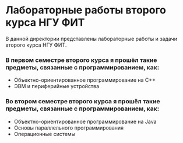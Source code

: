 # Лабораторные работы второго курса НГУ ФИТ
В данной директории представлены лабораторные работы и задачи второго курса НГУ ФИТ. 
### В первом семестре второго курса я прошёл такие предметы, связанные с программированием, как:
* Объектно-ориентированное программирование на C++
* ЭВМ и периферийные устройства
### Во втором семестре второго курса я прошёл такие предметы, связанные с программированием, как:
* Объектно-ориентированное программирование на Java
* Основы параллельного программирования
* Операционные системы
